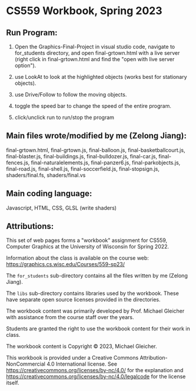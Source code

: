 # CS559 Workbook, Spring 2023

## Run Program:

1. Open the Graphics-Final-Project in visual studio code, navigate to for_students directory, and open final-grtown.html with a live server (right click in final-grtown.html and find the "open with live server option").

2. use LookAt to look at the highlighted objects (works best for stationary objects).

3. use Drive/Follow to follow the moving objects.

4. toggle the speed bar to change the speed of the entire program.

5. click/unclick run to run/stop the program

## Main files wrote/modified by me (Zelong Jiang):

final-grtown.html, final-grtown.js, final-balloon.js, final-basketballcourt.js, final-blaster.js, final-buildings.js, final-bulldozer.js, final-car.js, final-fences.js, final-naturalelements.js, final-panzer6.js, final-parkobjects.js, final-road.js, final-shell.js, final-soccerfield.js, final-stopsign.js, shaders/final.fs, shaders/final.vs

## Main coding language:

Javascript, HTML, CSS, GLSL (write shaders)

## Attributions:

This set of web pages forms a "workbook" assignment for
CS559, Computer Graphics at the University of Wisconsin for Spring 2022.

Information about the class is available on the course web:
https://graphics.cs.wisc.edu/Courses/559-sp23/

The `for_students` sub-directory contains all the files written by me (Zelong Jiang).

The `libs` sub-directory contains libraries used by the workbook. These
have separate open source licenses provided in the directories.

The workbook content was primarily developed by Prof. Michael Gleicher with
assistance from the course staff over the years.

Students are granted the right to use the workbook content for their work
in class.

The workbook content is Copyright &copy; 2023, Michael Gleicher.

This workbook is provided under a Creative Commons Attribution-NonCommercial 4.0 International license. See https://creativecommons.org/licenses/by-nc/4.0/ for the explanation and https://creativecommons.org/licenses/by-nc/4.0/legalcode for the license itself.
